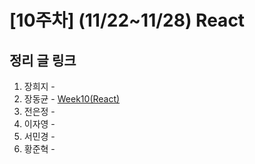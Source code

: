 # [10주차] (11/22~11/28) React

## 정리 글 링크

1. 장희지 - 
2. 장동균 - [Week10(React)](https://dongkyun-jang.tistory.com/96)
3. 전은정 - 
4. 이자영 - 
5. 서민경 - 
6. 황준혁 - 

